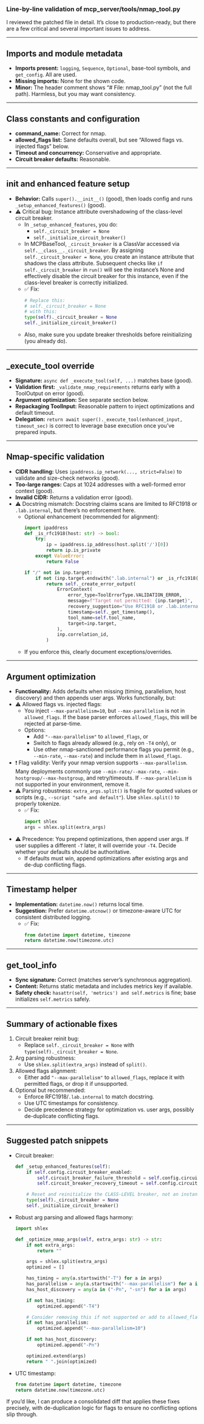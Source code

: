 ### Line-by-line validation of mcp_server/tools/nmap_tool.py

I reviewed the patched file in detail. It’s close to production-ready, but there are a few critical and several important issues to address.

---

## Imports and module metadata

- **Imports present:** `logging`, `Sequence`, `Optional`, base-tool symbols, and `get_config`. All are used.
- **Missing imports:** None for the shown code.
- **Minor:** The header comment shows “# File: nmap_tool.py” (not the full path). Harmless, but you may want consistency.

---

## Class constants and configuration

- **command_name:** Correct for nmap.
- **allowed_flags list:** Sane defaults overall, but see “Allowed flags vs. injected flags” below.
- **Timeout and concurrency:** Conservative and appropriate.
- **Circuit breaker defaults:** Reasonable.

---

## __init__ and enhanced feature setup

- **Behavior:** Calls `super().__init__()` (good), then loads config and runs `_setup_enhanced_features()` (good).
- ⚠️ Critical bug: Instance attribute overshadowing of the class-level circuit breaker.
  - In `_setup_enhanced_features`, you do:
    - `self._circuit_breaker = None`
    - `self._initialize_circuit_breaker()`
  - In MCPBaseTool, `_circuit_breaker` is a ClassVar accessed via `self.__class__._circuit_breaker`. By assigning `self._circuit_breaker = None`, you create an instance attribute that shadows the class attribute. Subsequent checks like `if self._circuit_breaker` in `run()` will see the instance’s None and effectively disable the circuit breaker for this instance, even if the class-level breaker is correctly initialized.
  - ✅ Fix:
    ```python
    # Replace this:
    # self._circuit_breaker = None
    # with this:
    type(self)._circuit_breaker = None
    self._initialize_circuit_breaker()
    ```
  - Also, make sure you update breaker thresholds before reinitializing (you already do).

---

## _execute_tool override

- **Signature:** `async def _execute_tool(self, ...)` matches base (good).
- **Validation first:** `_validate_nmap_requirements` returns early with a ToolOutput on error (good).
- **Argument optimization:** See separate section below.
- **Repackaging ToolInput:** Reasonable pattern to inject optimizations and default timeout.
- **Delegation:** `return await super()._execute_tool(enhanced_input, timeout_sec)` is correct to leverage base execution once you’ve prepared inputs.

---

## Nmap-specific validation

- **CIDR handling:** Uses `ipaddress.ip_network(..., strict=False)` to validate and size-check networks (good).
- **Too-large ranges:** Caps at 1024 addresses with a well-formed error context (good).
- **Invalid CIDR:** Returns a validation error (good).
- ⚠️ Docstring mismatch: Docstring claims scans are limited to RFC1918 or `.lab.internal`, but there’s no enforcement here.
  - Optional enhancement (recommended for alignment):
    ```python
    import ipaddress
    def _is_rfc1918(host: str) -> bool:
        try:
            ip = ipaddress.ip_address(host.split('/')[0])
            return ip.is_private
        except ValueError:
            return False

    if "/" not in inp.target:
        if not (inp.target.endswith(".lab.internal") or _is_rfc1918(inp.target)):
            return self._create_error_output(
                ErrorContext(
                    error_type=ToolErrorType.VALIDATION_ERROR,
                    message=f"Target not permitted: {inp.target}",
                    recovery_suggestion="Use RFC1918 or .lab.internal targets",
                    timestamp=self._get_timestamp(),
                    tool_name=self.tool_name,
                    target=inp.target,
                ),
                inp.correlation_id,
            )
    ```
  - If you enforce this, clearly document exceptions/overrides.

---

## Argument optimization

- **Functionality:** Adds defaults when missing (timing, parallelism, host discovery) and then appends user args. Works functionally, but:
- ⚠️ Allowed flags vs. injected flags:
  - You inject `--max-parallelism=10`, but `--max-parallelism` is not in `allowed_flags`. If the base parser enforces `allowed_flags`, this will be rejected at parse-time.
  - Options:
    - Add `"--max-parallelism"` to `allowed_flags`, or
    - Switch to flags already allowed (e.g., rely on `-T4` only), or
    - Use other nmap-sanctioned performance flags you permit (e.g., `--min-rate`, `--max-rate`) and include them in `allowed_flags`.
- ❗ Flag validity: Verify your nmap version supports `--max-parallelism`. Many deployments commonly use `--min-rate/--max-rate`, `--min-hostgroup/--max-hostgroup`, and retry/timeouts. If `--max-parallelism` is not supported in your environment, remove it.
- ⚠️ Parsing robustness: `extra_args.split()` is fragile for quoted values or scripts (e.g., `--script "safe and default"`). Use `shlex.split()` to properly tokenize.
  - ✅ Fix:
    ```python
    import shlex
    args = shlex.split(extra_args)
    ```
- ⚠️ Precedence: You prepend optimizations, then append user args. If user supplies a different `-T` later, it will override your `-T4`. Decide whether your defaults should be authoritative.
  - If defaults must win, append optimizations after existing args and de-dup conflicting flags.

---

## Timestamp helper

- **Implementation:** `datetime.now()` returns local time.
- **Suggestion:** Prefer `datetime.utcnow()` or timezone-aware UTC for consistent distributed logging.
  - ✅ Fix:
    ```python
    from datetime import datetime, timezone
    return datetime.now(timezone.utc)
    ```

---

## get_tool_info

- **Sync signature:** Correct (matches server’s synchronous aggregation).
- **Content:** Returns static metadata and includes metrics key if available.
- **Safety check:** `hasattr(self, 'metrics') and self.metrics` is fine; base initializes `self.metrics` safely.

---

## Summary of actionable fixes

1. Circuit breaker reinit bug:
   - Replace `self._circuit_breaker = None` with `type(self)._circuit_breaker = None`.
2. Arg parsing robustness:
   - Use `shlex.split(extra_args)` instead of `split()`.
3. Allowed flags alignment:
   - Either add `"--max-parallelism"` to `allowed_flags`, replace it with permitted flags, or drop it if unsupported.
4. Optional but recommended:
   - Enforce RFC1918/`.lab.internal` to match docstring.
   - Use UTC timestamps for consistency.
   - Decide precedence strategy for optimization vs. user args, possibly de-duplicate conflicting flags.

---

## Suggested patch snippets

- Circuit breaker:
  ```python
  def _setup_enhanced_features(self):
      if self.config.circuit_breaker_enabled:
          self.circuit_breaker_failure_threshold = self.config.circuit_breaker_failure_threshold
          self.circuit_breaker_recovery_timeout = self.config.circuit_breaker_recovery_timeout

      # Reset and reinitialize the CLASS-LEVEL breaker, not an instance attr
      type(self)._circuit_breaker = None
      self._initialize_circuit_breaker()
  ```

- Robust arg parsing and allowed flags harmony:
  ```python
  import shlex

  def _optimize_nmap_args(self, extra_args: str) -> str:
      if not extra_args:
          return ""

      args = shlex.split(extra_args)
      optimized = []

      has_timing = any(a.startswith("-T") for a in args)
      has_parallelism = any(a.startswith("--max-parallelism") for a in args)
      has_host_discovery = any(a in ("-Pn", "-sn") for a in args)

      if not has_timing:
          optimized.append("-T4")

      # Consider removing this if not supported or add to allowed_flags
      if not has_parallelism:
          optimized.append("--max-parallelism=10")

      if not has_host_discovery:
          optimized.append("-Pn")

      optimized.extend(args)
      return " ".join(optimized)
  ```

- UTC timestamp:
  ```python
  from datetime import datetime, timezone
  return datetime.now(timezone.utc)
  ```

If you’d like, I can produce a consolidated diff that applies these fixes precisely, with de-duplication logic for flags to ensure no conflicting options slip through.
